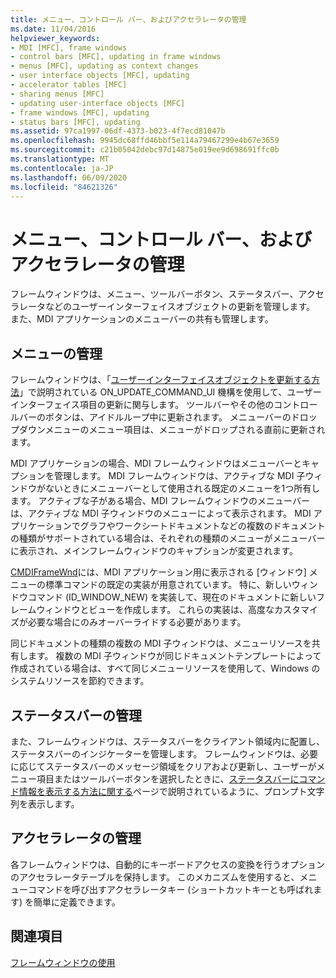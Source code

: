 ```yaml
---
title: メニュー、コントロール バー、およびアクセラレータの管理
ms.date: 11/04/2016
helpviewer_keywords:
- MDI [MFC], frame windows
- control bars [MFC], updating in frame windows
- menus [MFC], updating as context changes
- user interface objects [MFC], updating
- accelerator tables [MFC]
- sharing menus [MFC]
- updating user-interface objects [MFC]
- frame windows [MFC], updating
- status bars [MFC], updating
ms.assetid: 97ca1997-06df-4373-b023-4f7ecd81047b
ms.openlocfilehash: 9945dc68ffd46bbf5e114a79467299e4b67e3659
ms.sourcegitcommit: c21b05042debc97d14875e019ee9d698691ffc0b
ms.translationtype: MT
ms.contentlocale: ja-JP
ms.lasthandoff: 06/09/2020
ms.locfileid: "84621326"
---
```

# <a name="managing-menus-control-bars-and-accelerators"></a>メニュー、コントロール バー、およびアクセラレータの管理

フレームウィンドウは、メニュー、ツールバーボタン、ステータスバー、アクセラレータなどのユーザーインターフェイスオブジェクトの更新を管理します。 また、MDI アプリケーションのメニューバーの共有も管理します。

## <a name="managing-menus"></a>メニューの管理

フレームウィンドウは、「[ユーザーインターフェイスオブジェクトを更新する方法](how-to-update-user-interface-objects.md)」で説明されている ON_UPDATE_COMMAND_UI 機構を使用して、ユーザーインターフェイス項目の更新に関与します。 ツールバーやその他のコントロールバーのボタンは、アイドルループ中に更新されます。 メニューバーのドロップダウンメニューのメニュー項目は、メニューがドロップされる直前に更新されます。

MDI アプリケーションの場合、MDI フレームウィンドウはメニューバーとキャプションを管理します。 MDI フレームウィンドウは、アクティブな MDI 子ウィンドウがないときにメニューバーとして使用される既定のメニューを1つ所有します。 アクティブな子がある場合、MDI フレームウィンドウのメニューバーは、アクティブな MDI 子ウィンドウのメニューによって表示されます。 MDI アプリケーションでグラフやワークシートドキュメントなどの複数のドキュメントの種類がサポートされている場合は、それぞれの種類のメニューがメニューバーに表示され、メインフレームウィンドウのキャプションが変更されます。

[CMDIFrameWnd](reference/cmdiframewnd-class.md)には、MDI アプリケーション用に表示される [ウィンドウ] メニューの標準コマンドの既定の実装が用意されています。 特に、新しいウィンドウコマンド (ID_WINDOW_NEW) を実装して、現在のドキュメントに新しいフレームウィンドウとビューを作成します。 これらの実装は、高度なカスタマイズが必要な場合にのみオーバーライドする必要があります。

同じドキュメントの種類の複数の MDI 子ウィンドウは、メニューリソースを共有します。 複数の MDI 子ウィンドウが同じドキュメントテンプレートによって作成されている場合は、すべて同じメニューリソースを使用して、Windows のシステムリソースを節約できます。

## <a name="managing-the-status-bar"></a>ステータスバーの管理

また、フレームウィンドウは、ステータスバーをクライアント領域内に配置し、ステータスバーのインジケーターを管理します。 フレームウィンドウは、必要に応じてステータスバーのメッセージ領域をクリアおよび更新し、ユーザーがメニュー項目またはツールバーボタンを選択したときに、[ステータスバーにコマンド情報を表示する方法に関する](how-to-display-command-information-in-the-status-bar.md)ページで説明されているように、プロンプト文字列を表示します。

## <a name="managing-accelerators"></a>アクセラレータの管理

各フレームウィンドウは、自動的にキーボードアクセスの変換を行うオプションのアクセラレータテーブルを保持します。 このメカニズムを使用すると、メニューコマンドを呼び出すアクセラレータキー (ショートカットキーとも呼ばれます) を簡単に定義できます。

## <a name="see-also"></a>関連項目

[フレームウィンドウの使用](using-frame-windows.md)
